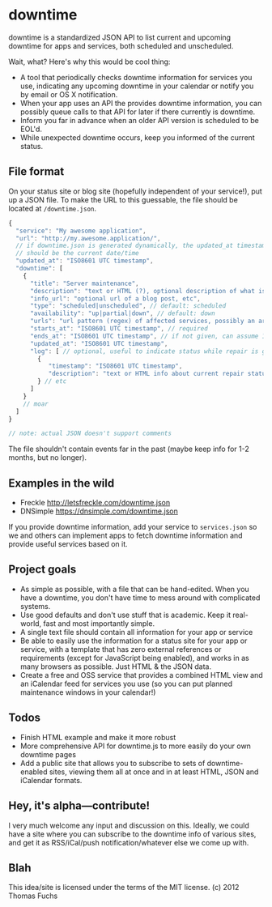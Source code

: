 downtime
========

downtime is a standardized JSON API to list current and upcoming downtime for apps and services,
both scheduled and unscheduled.

Wait, what? Here's why this would be cool thing:

* A tool that periodically checks downtime information for services you use,
  indicating any upcoming downtime in your calendar or notify you by email or OS X notification.
* When your app uses an API the provides downtime information, you can possibly 
  queue calls to that API for later if there currently is downtime.
* Inform you far in advance when an older API version is scheduled to be EOL'd.
* While unexpected downtime occurs, keep you informed of the current status.

File format
-----------

On your status site or blog site (hopefully independent of your service!), put up a JSON file. To make the URL to this guessable, the file should be located at `/downtime.json`.

```javascript
{
  "service": "My awesome application",
  "url": "http://my.awesome.application/",
  // if downtime.json is generated dynamically, the updated_at timestamp 
  // should be the current date/time
  "updated_at": "ISO8601 UTC timestamp",
  "downtime": [
    {
      "title": "Server maintenance",
      "description": "text or HTML (?), optional description of what is going on",
      "info_url": "optional url of a blog post, etc",
      "type": "scheduled|unscheduled", // default: scheduled
      "availability": "up|partial|down", // default: down
      "urls": "url pattern (regex) of affected services, possibly an array",
      "starts_at": "ISO8601 UTC timestamp", // required
      "ends_at": "ISO8601 UTC timestamp", // if not given, can assume 1 hour
      "updated_at": "ISO8601 UTC timestamp",
      "log": [ // optional, useful to indicate status while repair is going on
        { 
           "timestamp": "ISO8601 UTC timestamp",
           "description": "text or HTML info about current repair status, etc"
        } // etc
      ]
    }
    // moar
  ]
}

// note: actual JSON doesn't support comments
```

The file shouldn't contain events far in the past (maybe keep info for 1-2 months, but no longer).

Examples in the wild
--------------------

* Freckle http://letsfreckle.com/downtime.json
* DNSimple https://dnsimple.com/downtime.json

If you provide downtime information, add your service to `services.json` so we and others can implement apps to fetch downtime information and provide useful services based on it.

Project goals
-------------

* As simple as possible, with a file that can be hand-edited. When you have a downtime,
  you don't have time to mess around with complicated systems.
* Use good defaults and don't use stuff that is academic. Keep it real-world, fast
  and most importantly simple. 
* A single text file should contain all information for your app or service
* Be able to easily use the information for a status site for your app or service,
  with a template that has zero external references or requirements (except for JavaScript
  being enabled), and works in as many browsers as possible. Just HTML & the JSON data.  
* Create a free and OSS service that provides a combined HTML view and an iCalendar feed
  for services you use (so you can put planned maintenance windows in your calendar!)

Todos
-----

* Finish HTML example and make it more robust
* More comprehensive API for downtime.js to more easily do your own downtime pages
* Add a public site that allows you to subscribe to sets of downtime-enabled sites,
  viewing them all at once and in at least HTML, JSON and iCalendar formats.

Hey, it's alpha—contribute!
---------------------------

I very much welcome any input and discussion on this. Ideally, we could have a site where
you can subscribe to the downtime info of various sites, and get it as RSS/iCal/push notification/whatever else we come up with.

Blah
----

This idea/site is licensed under the terms of the MIT license.
(c) 2012 Thomas Fuchs

